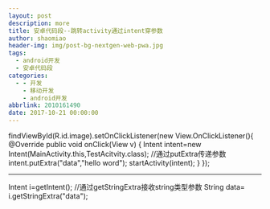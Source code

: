 ```yaml
---
layout: post
description: more
title: 安卓代码段--跳转activity通过intent穿参数
author: shaomiao
header-img: img/post-bg-nextgen-web-pwa.jpg
tags:
  - android开发
  - 安卓代码段
categories:
  - - 开发
    - 移动开发
    - android开发
abbrlink: 2010161490
date: 2017-10-21 00:00:00
---
```


findViewById(R.id.image).setOnClickListener(new View.OnClickListener(){
	@Override
	public void onClick(View v) {
		Intent intent=new Intent(MainActivity.this,TestAcitvity.class);
                //通过putExtra传递参数
		intent.putExtra("data","hello word");
		startActivity(intent);
	}
});

-------------------------------------------

Intent i=getIntent();
//通过getStringExtra接收string类型参数
String data= i.getStringExtra("data");
